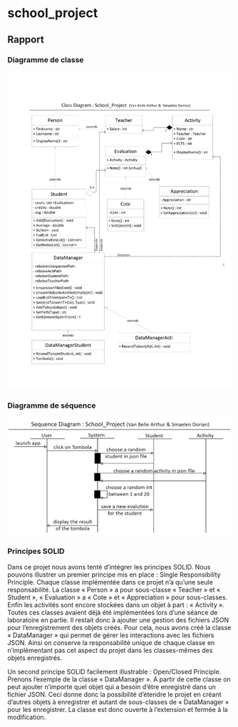 # school_project

## Rapport

### Diagramme de classe
![text](Classe_UML_page.jpg)
### Diagramme de séquence
![text](sequence_diagram_shool_project.png)

### Principes SOLID
Dans ce projet nous avons tenté d’intégrer les principes SOLID.
Nous pouvons illustrer un premier principe mis en place : Single Responsibility Principle.
Chaque classe implémentée dans ce projet n’a qu’une seule responsabilité. La classe « Person » a pour sous-classe « Teacher » et « Student », « Evaluation » a « Cote » et « Appreciation » pour sous-classes. Enfin les activités sont encore stockées dans un objet à part : « Activity ». Toutes ces classes avaient déjà été implémentées lors d’une séance de laboratoire en partie. Il restait donc à ajouter une gestion des fichiers JSON pour l’enregistrement des objets créés. Pour cela, nous avons créé la classe « DataManager » qui permet de gérer les interactions avec les fichiers JSON. Ainsi on conserve la responsabilité unique de chaque classe en n’implémentant pas cet aspect du projet dans les classes-mêmes des objets enregistrés.

Un second principe SOLID facilement illustrable : Open/Closed Principle.
Prenons l’exemple de la classe « DataManager ». A partir de cette classe on peut ajouter n’importe quel objet qui a besoin d’être enregistré dans un fichier JSON. Ceci donne donc la possibilité d’étendre le projet en créant d’autres objets à enregistrer et autant de sous-classes de « DataManager » pour les enregistrer. La classe est donc ouverte à l’extension et fermée à la modification.
